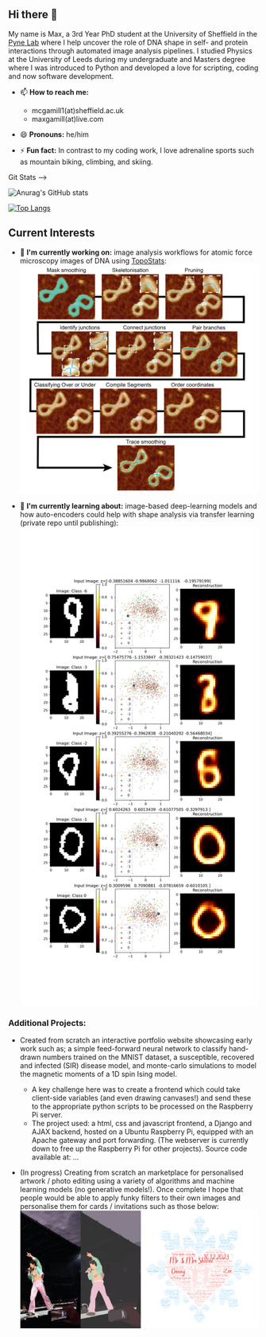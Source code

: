 ## Hi there 👋

My name is Max, a 3rd Year PhD student at the University of Sheffield in the [Pyne Lab](https://pyne-lab.uk/) where I help uncover the role of DNA shape in self- and protein interactions through automated image analysis pipelines. I studied Physics at the University of Leeds during my undergraduate and Masters degree where I was introduced to Python and developed a love for scripting, coding and now software development.

- 📫 **How to reach me:** 
  - mcgamill1(at)sheffield.ac.uk
  - maxgamill(at)live.com

- 😄 **Pronouns:** he/him

- ⚡ **Fun fact:** In contrast to my coding work, I love adrenaline sports such as mountain biking, climbing, and skiing.

Git Stats -->

![Anurag's GitHub stats](https://github-readme-stats.vercel.app/api?username=maxgamill-sheffield&count_private=true&show_icons=true&theme=blueberry)

[![Top Langs](https://github-readme-stats.vercel.app/api/top-langs/?username=maxgamill-sheffield&layout=compact&theme=blueberry&hide=javascript,html,css)](https://github.com/anuraghazra/github-readme-stats)

## Current Interests
- 🔭 **I'm currently working on:** image analysis workflows for atomic force microscopy images of DNA using [TopoStats](https://github.com/AFM-SPM/TopoStats/):
![DNA tracing workflow](images/tracing_pipeline.png)

- 🌱 **I'm currently learning about:** image-based deep-learning models and how auto-encoders could help with shape analysis via transfer learning (private repo until publishing):
![Inferring DNA shape via latent space variables](images/minicircles_on_mnist.png)

### Additional Projects:
- Created from scratch an interactive portfolio website showcasing early work such as; a simple feed-forward neural network to classify hand-drawn numbers trained on the MNIST dataset, a susceptible, recovered and infected (SIR) disease model, and monte-carlo simulations to model the magnetic moments of a 1D spin Ising model.
  - A key challenge here was to create a frontend which could take client-side variables (and even drawing canvases!) and send these to the appropriate python scripts to be processed on the Raspberry Pi server.
  - The project used: a html, css and javascript frontend, a Django and AJAX backend, hosted on a Ubuntu Raspberry Pi, equipped with an Apache gateway and port forwarding. (The webserver is currently down to free up the Raspberry Pi for other projects). Source code available at: ...

- (In progress) Creating from scratch an marketplace for personalised artwork / photo editing using a variety of algorithms and machine learning models (no generative models!). Once complete I hope that people would be able to apply funky filters to their own images and personalise them for cards / invitations such as those below:
![Image website](images/image-site.png)
